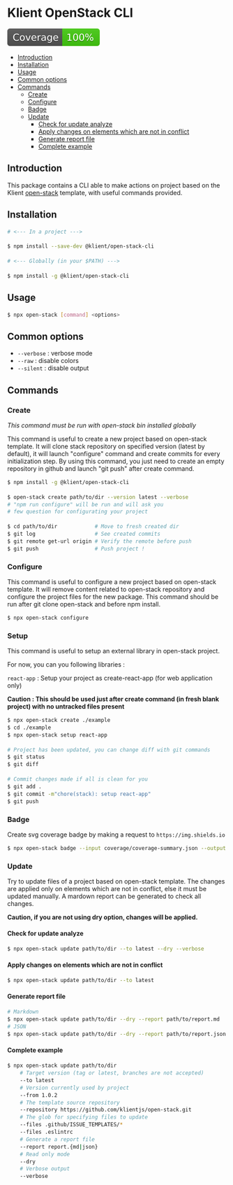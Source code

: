 # Klient OpenStack CLI

![coverage-badge](.github/badges/coverage.svg)

- [Introduction](#introduction)
- [Installation](#installation)
- [Usage](#usage)
- [Common options](#common-options)
- [Commands](#commands)
  * [Create](#create)
  * [Configure](#configure)
  * [Badge](#badge)
  * [Update](#update)
    + [Check for update analyze](#check-for-update-analyze)
    + [Apply changes on elements which are not in conflict](#apply-changes-on-elements-which-are-not-in-conflict)
    + [Generate report file](#generate-report-file)
    + [Complete example](#complete-example)

## Introduction

This package contains a CLI able to make actions on project based on the Klient [open-stack](https://github.com/klientjs/open-stack) template, with useful commands provided.

## Installation

```bash
# <--- In a project --->

$ npm install --save-dev @klient/open-stack-cli

# <--- Globally (in your $PATH) --->

$ npm install -g @klient/open-stack-cli
```

## Usage

```bash
$ npx open-stack [command] <options>

```

## Common options

- `--verbose` : verbose mode
- `--raw` : disable colors
- `--silent` : disable output

## Commands

### Create

*This command must be run with open-stack bin installed globally*

This command is useful to create a new project based on open-stack template. It will clone stack repository on specified version (latest by default), it will launch "configure" command and create commits for every initialization step. By using this command, you just need to create an empty repository in github and launch "git push" after create command.

```bash
$ npm install -g @klient/open-stack-cli

$ open-stack create path/to/dir --version latest --verbose
# "npm run configure" will be run and will ask you
# few question for configurating your project

$ cd path/to/dir            # Move to fresh created dir
$ git log                   # See created commits
$ git remote get-url origin # Verify the remote before push
$ git push                  # Push project !
```

### Configure

This command is useful to configure a new project based on open-stack template. It will remove content related to open-stack repository and configure the project files for the new package. This command should be run after git clone open-stack and before npm install.

```bash
$ npx open-stack configure
```

### Setup

This command is useful to setup an external library in open-stack project.

For now, you can you following libraries : 

`react-app` : Setup your project as create-react-app (for web application only)

**Caution : This should be used just after create command (in fresh blank project) with no untracked files present** 

```bash
$ npx open-stack create ./example
$ cd ./example
$ npx open-stack setup react-app

# Project has been updated, you can change diff with git commands
$ git status
$ git diff

# Commit changes made if all is clean for you
$ git add .
$ git commit -m"chore(stack): setup react-app"
$ git push
```

### Badge

Create svg coverage badge by making a request to `https://img.shields.io`

```bash
$ npx open-stack badge --input coverage/coverage-summary.json --output badge.svg
```

### Update

Try to update files of a project based on open-stack template. The changes are applied only on elements which are not in conflict, else it must be updated manually. A mardown report can be generated to check all changes.

**Caution, if you are not using dry option, changes will be applied.**

#### Check for update analyze

```bash
$ npx open-stack update path/to/dir --to latest --dry --verbose
```

#### Apply changes on elements which are not in conflict

```bash
$ npx open-stack update path/to/dir --to latest
```

#### Generate report file

```bash
# Markdown
$ npx open-stack update path/to/dir --dry --report path/to/report.md
# JSON
$ npx open-stack update path/to/dir --dry --report path/to/report.json
```

#### Complete example

```bash
$ npx open-stack update path/to/dir
    # Target version (tag or latest, branches are not accepted)
    --to latest
    # Version currently used by project
    --from 1.0.2
    # The template source repository
    --repository https://github.com/klientjs/open-stack.git
    # The glob for specifying files to update
    --files .github/ISSUE_TEMPLATES/*
    --files .eslintrc
    # Generate a report file
    --report report.{md|json}
    # Read only mode
    --dry
    # Verbose output
    --verbose
```